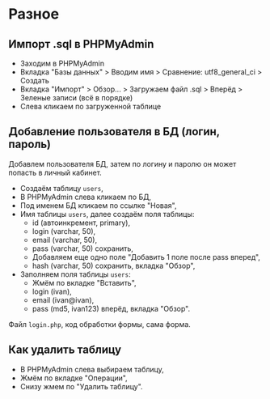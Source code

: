 # Разное

## Импорт .sql в PHPMyAdmin
- Заходим в PHPMyAdmin
- Вкладка "Базы данных" > Вводим имя > Сравнение: utf8_general_ci > Создать
- Вкладка "Импорт" > Обзор... > Загружаем файл .sql > Вперёд > Зеленые записи (всё в порядке)
- Слева кликаем по загруженной таблице

## Добавление пользователя в БД (логин, пароль)
Добавлем пользователя БД, затем по логину и паролю он может попасть в личный кабинет.

- Создаём таблицу `users`,
- В PHPMyAdmin слева кликаем по БД,
- Под именем БД кликаем по ссылке "Новая",
- Имя таблицы `users`, далее создаём поля таблицы:
  - id (автоинкремент, primary),
  - login (varchar, 50),
  - email (varchar, 50),
  - pass (varchar, 50) сохранить,
  - Добавляем еще одно поле "Добавить 1 поле после pass вперед",
  - hash (varchar, 50) сохранить, вкладка "Обзор",
- Заполняем поля таблицы `users`:
  - Жмём по вкладке "Вставить",
  - login (ivan),
  - email (ivan@ivan),
  - pass (md5, ivan123) вперёд, вкладка "Обзор".

Файл `login.php`, код обработки формы, сама форма.

## Как удалить таблицу
- В PHPMyAdmin слева выбираем таблицу,
- Жмём по вкладке "Операции",
- Снизу жмем по "Удалить таблицу".
